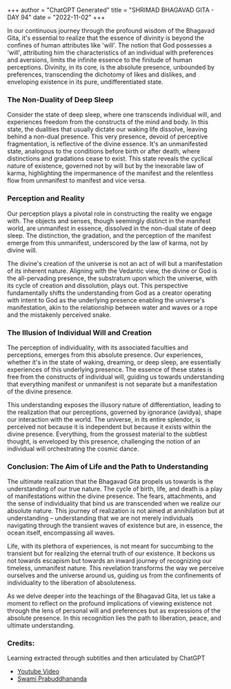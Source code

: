 +++
author = "ChatGPT Generated"
title = "SHRIMAD BHAGAVAD GITA - DAY 94"
date = "2022-11-02"
+++

In our continuous journey through the profound wisdom of the Bhagavad Gita, it's essential to realize that the essence of divinity is beyond the confines of human attributes like 'will'. The notion that God possesses a 'will', attributing him the characteristics of an individual with preferences and aversions, limits the infinite essence to the finitude of human perceptions. Divinity, in its core, is the absolute presence, unbounded by preferences, transcending the dichotomy of likes and dislikes, and enveloping existence in its pure, undifferentiated state.

### The Non-Duality of Deep Sleep

Consider the state of deep sleep, where one transcends individual will, and experiences freedom from the constructs of the mind and body. In this state, the dualities that usually dictate our waking life dissolve, leaving behind a non-dual presence. This very presence, devoid of perceptive fragmentation, is reflective of the divine essence. It's an unmanifested state, analogous to the conditions before birth or after death, where distinctions and gradations cease to exist. This state reveals the cyclical nature of existence, governed not by will but by the inexorable law of karma, highlighting the impermanence of the manifest and the relentless flow from unmanifest to manifest and vice versa.

### Perception and Reality

Our perception plays a pivotal role in constructing the reality we engage with. The objects and senses, though seemingly distinct in the manifest world, are unmanifest in essence, dissolved in the non-dual state of deep sleep. The distinction, the gradation, and the perception of the manifest emerge from this unmanifest, underscored by the law of karma, not by divine will.

The divine's creation of the universe is not an act of will but a manifestation of its inherent nature. Aligning with the Vedantic view, the divine or God is the all-pervading presence, the substratum upon which the universe, with its cycle of creation and dissolution, plays out. This perspective fundamentally shifts the understanding from God as a creator operating with intent to God as the underlying presence enabling the universe's manifestation, akin to the relationship between water and waves or a rope and the mistakenly perceived snake.

### The Illusion of Individual Will and Creation

The perception of individuality, with its associated faculties and perceptions, emerges from this absolute presence. Our experiences, whether it's in the state of waking, dreaming, or deep sleep, are essentially experiences of this underlying presence. The essence of these states is free from the constructs of individual will, guiding us towards understanding that everything manifest or unmanifest is not separate but a manifestation of the divine presence.

This understanding exposes the illusory nature of differentiation, leading to the realization that our perceptions, governed by ignorance (avidya), shape our interaction with the world. The universe, in its entire splendor, is perceived not because it is independent but because it exists within the divine presence. Everything, from the grossest material to the subtlest thought, is enveloped by this presence, challenging the notion of an individual will orchestrating the cosmic dance.

### Conclusion: The Aim of Life and the Path to Understanding

The ultimate realization that the Bhagavad Gita propels us towards is the understanding of our true nature. The cycle of birth, life, and death is a play of manifestations within the divine presence. The fears, attachments, and the sense of individuality that bind us are transcended when we realize our absolute nature. This journey of realization is not aimed at annihilation but at understanding – understanding that we are not merely individuals navigating through the transient waves of existence but are, in essence, the ocean itself, encompassing all waves.

Life, with its plethora of experiences, is not meant for succumbing to the transient but for realizing the eternal truth of our existence. It beckons us not towards escapism but towards an inward journey of recognizing our timeless, unmanifest nature. This revelation transforms the way we perceive ourselves and the universe around us, guiding us from the confinements of individuality to the liberation of absoluteness. 

As we delve deeper into the teachings of the Bhagavad Gita, let us take a moment to reflect on the profound implications of viewing existence not through the lens of personal will and preferences but as expressions of the absolute presence. In this recognition lies the path to liberation, peace, and ultimate understanding.

### Credits:
Learning extracted through subtitles and then articulated by ChatGPT

* [Youtube Video](https://www.youtube.com/watch?v=LxNvfBoa2cg)
* [Swami Prabuddhananda](https://www.youtube.com/@upanishadswithswamiprabudd4019/streams)